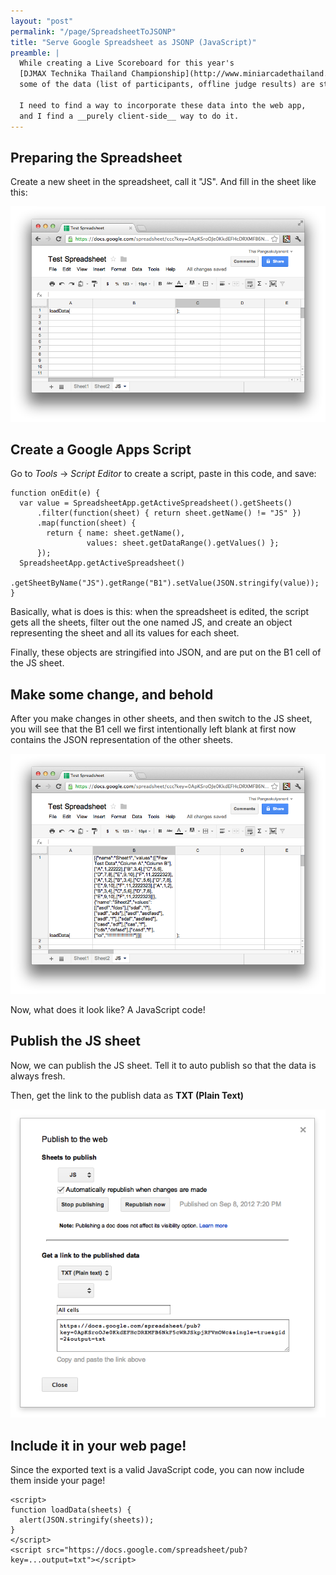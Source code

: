 ```yaml
---
layout: "post"
permalink: "/page/SpreadsheetToJSONP"
title: "Serve Google Spreadsheet as JSONP (JavaScript)"
preamble: |
  While creating a Live Scoreboard for this year's
  [DJMAX Technika Thailand Championship](http://www.miniarcadethailand.com/technikachampionship.php),
  some of the data (list of participants, offline judge results) are stored on Google Spreadsheets.
  
  I need to find a way to incorporate these data into the web app,
  and I find a __purely client-side__ way to do it.
---
```






Preparing the Spreadsheet
-------------------------

Create a new sheet in the spreadsheet, call it "JS". And fill in the sheet like this:

<p class="image"><img src="/images/SpreadsheetToJSONP-before.png"></p>

Create a Google Apps Script
---------------------------

Go to _Tools_ -> _Script Editor_ to create a script, paste in this code, and save:

    function onEdit(e) {
      var value = SpreadsheetApp.getActiveSpreadsheet().getSheets()
          .filter(function(sheet) { return sheet.getName() != "JS" })
          .map(function(sheet) {
            return { name: sheet.getName(),
                     values: sheet.getDataRange().getValues() };
          });
      SpreadsheetApp.getActiveSpreadsheet()
        .getSheetByName("JS").getRange("B1").setValue(JSON.stringify(value));
    }

Basically, what is does is this: when the spreadsheet is edited,
the script gets all the sheets, filter out the one named JS,
and create an object representing the sheet and all its values for each sheet.

Finally, these objects are stringified into JSON, and are put on the B1 cell
of the JS sheet.

Make some change, and behold
----------------------------

After you make changes in other sheets, and then switch to the JS sheet,
you will see that the B1 cell we first intentionally left blank at first now contains
the JSON representation of the other sheets.

<p class="image"><img src="/images/SpreadsheetToJSONP-after.png"></p>

Now, what does it look like? A JavaScript code!


Publish the JS sheet
--------------------

Now, we can publish the JS sheet.
Tell it to auto publish so that the data is always fresh.

Then, get the link to the publish data as __TXT (Plain Text)__

<p class="image"><img src="/images/SpreadsheetToJSONP-publish.png"></p>


Include it in your web page!
----------------------------

Since the exported text is a valid JavaScript code, you can now include them
inside your page!

    <script>
    function loadData(sheets) {
      alert(JSON.stringify(sheets));
    }
    </script>
    <script src="https://docs.google.com/spreadsheet/pub?key=...output=txt"></script>


